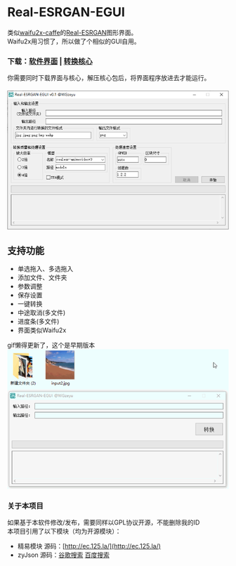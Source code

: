 # Real-ESRGAN-EGUI
类似[waifu2x-caffe](https://github.com/lltcggie/waifu2x-caffe)的[Real-ESRGAN](https://github.com/xinntao/Real-ESRGAN)图形界面。  
Waifu2x用习惯了，所以做了个相似的GUI自用。  
### 下载：[软件界面](https://github.com/WGzeyu/Real-ESRGAN-EGUI/releases/latest) | [转换核心](https://github.com/xinntao/Real-ESRGAN/releases/latest)
你需要同时下载界面与核心，解压核心包后，将界面程序放进去才能运行。  
　　  
![](png.png)
## 支持功能
- 单选拖入、多选拖入
- 添加文件、文件夹
- 参数调整
- 保存设置
- 一键转换
- 中途取消(多文件)
- 进度条(多文件)
- 界面类似Waifu2x

gif懒得更新了，这个是早期版本  
![](GIF.gif)

### 关于本项目
如果基于本软件修改/发布，需要同样以GPL协议开源，不能删除我的ID  
本项目引用了以下模块（均为开源模块）：  
* 精易模块 源码：[http://ec.125.la/](http://ec.125.la/)
* zyJson 源码：[谷歌搜索](https://www.google.com/search?q=%E6%98%93%E8%AF%AD%E8%A8%80+zyjson&nfpr=1) [百度搜索](https://www.baidu.com/s?wd=%E6%98%93%E8%AF%AD%E8%A8%80%20zyjson)
